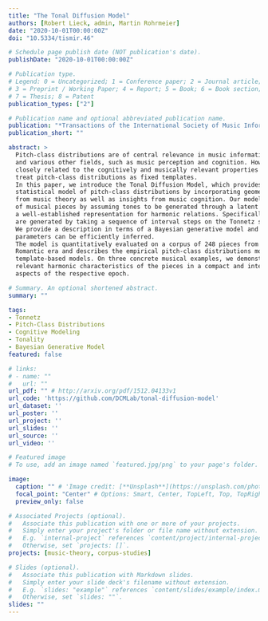 ```yaml
---
title: "The Tonal Diffusion Model"
authors: [Robert Lieck, admin, Martin Rohrmeier]
date: "2020-10-01T00:00:00Z"
doi: "10.5334/tismir.46"

# Schedule page publish date (NOT publication's date).
publishDate: "2020-10-01T00:00:00Z"

# Publication type.
# Legend: 0 = Uncategorized; 1 = Conference paper; 2 = Journal article;
# 3 = Preprint / Working Paper; 4 = Report; 5 = Book; 6 = Book section;
# 7 = Thesis; 8 = Patent
publication_types: ["2"]

# Publication name and optional abbreviated publication name.
publication: "*Transactions of the International Society of Music Information Retrieval, 3*(1), 153-164"
publication_short: ""

abstract: > 
  Pitch-class distributions are of central relevance in music information retrieval, computational musicology
  and various other fields, such as music perception and cognition. However, despite their structure being
  closely related to the cognitively and musically relevant properties of a piece, many existing approaches
  treat pitch-class distributions as fixed templates.
  In this paper, we introduce the Tonal Diffusion Model, which provides a more structured and interpretable
  statistical model of pitch-class distributions by incorporating geometric and algebraic structures known
  from music theory as well as insights from music cognition. Our model explains the pitch-class distributions
  of musical pieces by assuming tones to be generated through a latent cognitive process on the Tonnetz,
  a well-established representation for harmonic relations. Specifically, we assume that all tones in a piece
  are generated by taking a sequence of interval steps on the Tonnetz starting from a unique tonal origin.
  We provide a description in terms of a Bayesian generative model and show how the latent variables and
  parameters can be efficiently inferred.
  The model is quantitatively evaluated on a corpus of 248 pieces from the Baroque, Classical, and
  Romantic era and describes the empirical pitch-class distributions more accurately than conventional
  template-based models. On three concrete musical examples, we demonstrate that our model captures
  relevant harmonic characteristics of the pieces in a compact and interpretable way, also reflecting stylistic
  aspects of the respective epoch.

# Summary. An optional shortened abstract.
summary: ""

tags:
- Tonnetz
- Pitch-Class Distributions
- Cognitive Modeling
- Tonality
- Bayesian Generative Model
featured: false

# links:
# - name: ""
#   url: ""
url_pdf: "" # http://arxiv.org/pdf/1512.04133v1
url_code: 'https://github.com/DCMLab/tonal-diffusion-model'
url_dataset: ''
url_poster: ''
url_project: ''
url_slides: ''
url_source: ''
url_video: ''

# Featured image
# To use, add an image named `featured.jpg/png` to your page's folder.

image:
  caption: "" # 'Image credit: [**Unsplash**](https://unsplash.com/photos/jdD8gXaTZsc)'
  focal_point: "Center" # Options: Smart, Center, TopLeft, Top, TopRight, Left, Right, BottomLeft, Bottom, BottomRight
  preview_only: false

# Associated Projects (optional).
#   Associate this publication with one or more of your projects.
#   Simply enter your project's folder or file name without extension.
#   E.g. `internal-project` references `content/project/internal-project/index.md`.
#   Otherwise, set `projects: []`.
projects: [music-theory, corpus-studies]

# Slides (optional).
#   Associate this publication with Markdown slides.
#   Simply enter your slide deck's filename without extension.
#   E.g. `slides: "example"` references `content/slides/example/index.md`.
#   Otherwise, set `slides: ""`.
slides: ""
---
```


